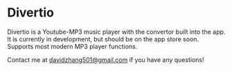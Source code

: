 # Divertio

Divertio is a Youtube-MP3 music player with the convertor built into the app. It is currently in development, but should be on the app store soon. Supports most modern MP3 player functions.

Contact me at davidzhang501@gmail.com if you have any questions!

